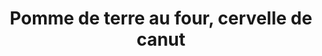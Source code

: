 ---
title: Pomme de terre au four, cervelle de canut
draft: false
layout: recettes
type: plat
categories:
  - Plat chaud
auteur: frédo
regime:
  - sans-gluten
cuisson: Oui
temperature: Chaud
plate: 99
check: Non
checkAlwaysOk: false
checkfor: ""
ingredients:
  legumes:
    - title: Pomme de terre
      quantite: 20
      unit: Kg
  frais:
    - title: Tofu soyeux
      quantite: 1
      unit: Kg
      commentaire: c'est pour l'option Vegan (la quantité est a déterminer en fonction
        du nombre)
    - title: Fromage blanc
      quantite: 15
      unit: Kg
      commentaire: Pour les végans, on utilisera du tofu soyeux
  epices:
    - title: Paprika fumé
      quantite: 200
      unit: grammes
    - title: Thym
      quantite: 200
      unit: grammes
    - title: Feuille de laurier
      quantite: 20
      unit: unité
    - title: Romarin
      quantite: 10
      unit: unité
    - title: Origan
      quantite: 200
      unit: grammes
    - title: Sariette
      quantite: 200
      unit: grammes
    - title: Persil frais
      quantite: 10
      unit: bottes
    - title: Ciboulette
      quantite: 10
      unit: bottes
    - title: Aïl
      quantite: 5
      unit: unité
      commentaire: 5 têtes
  lof:
    - title: huile d'olive
      quantite: 1
      unit: litre
  sucres:
    - title: sucre blanc
      quantite: 0.1
      unit: Kg
preparation: >-
  Plucher les pommes de terre et les couper en 4 dans le sens de la longueur.


  Repartir les PDT dans des gastros et les brasser avec thym/Laurier/Romarin/Paprika/Origan + huile d'olive + sel et poivre (selon votre gout).


  Préchauffer le four à 180°.


  Mettre au four pour une durée de 40 minutes.


  Hacher l'ail, le persil, la ciboulette et la sariette.


  Mélanger au fromage blanc (ou au tofu soyeux pour les végan).


  Ajouter le sucre et rectifier l'assaisonnement sel/poivre
prepAlt: []
publishDate: 2025-06-04T18:15:00.000Z
uuid: 0n94peio
titleslug: pomme-de-terre-au-four-cervelle-de-canut_0n94peio
---